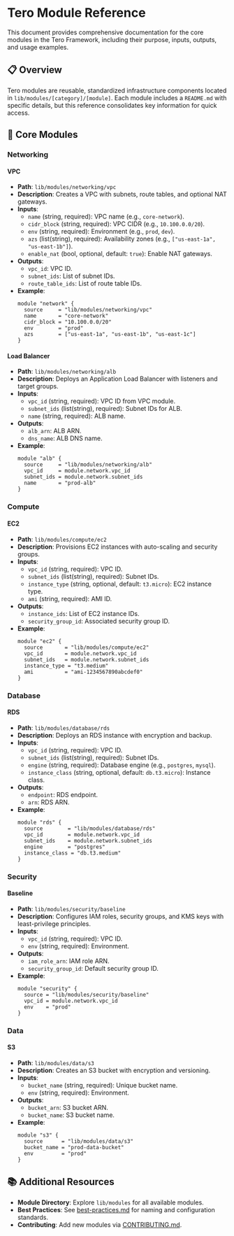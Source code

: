 # Tero Module Reference

This document provides comprehensive documentation for the core modules in the Tero Framework, including their purpose, inputs, outputs, and usage examples.

## 📋 Overview

Tero modules are reusable, standardized infrastructure components located in `lib/modules/[category]/[module]`. Each module includes a `README.md` with specific details, but this reference consolidates key information for quick access.

## 🧩 Core Modules

### Networking

#### VPC
- **Path**: `lib/modules/networking/vpc`
- **Description**: Creates a VPC with subnets, route tables, and optional NAT gateways.
- **Inputs**:
  - `name` (string, required): VPC name (e.g., `core-network`).
  - `cidr_block` (string, required): VPC CIDR (e.g., `10.100.0.0/20`).
  - `env` (string, required): Environment (e.g., `prod`, `dev`).
  - `azs` (list(string), required): Availability zones (e.g., `["us-east-1a", "us-east-1b"]`).
  - `enable_nat` (bool, optional, default: `true`): Enable NAT gateways.
- **Outputs**:
  - `vpc_id`: VPC ID.
  - `subnet_ids`: List of subnet IDs.
  - `route_table_ids`: List of route table IDs.
- **Example**:
  ```hcl
  module "network" {
    source     = "lib/modules/networking/vpc"
    name       = "core-network"
    cidr_block = "10.100.0.0/20"
    env        = "prod"
    azs        = ["us-east-1a", "us-east-1b", "us-east-1c"]
  }
  ```

#### Load Balancer
- **Path**: `lib/modules/networking/alb`
- **Description**: Deploys an Application Load Balancer with listeners and target groups.
- **Inputs**:
  - `vpc_id` (string, required): VPC ID from VPC module.
  - `subnet_ids` (list(string), required): Subnet IDs for ALB.
  - `name` (string, required): ALB name.
- **Outputs**:
  - `alb_arn`: ALB ARN.
  - `dns_name`: ALB DNS name.
- **Example**:
  ```hcl
  module "alb" {
    source     = "lib/modules/networking/alb"
    vpc_id     = module.network.vpc_id
    subnet_ids = module.network.subnet_ids
    name       = "prod-alb"
  }
  ```

### Compute

#### EC2
- **Path**: `lib/modules/compute/ec2`
- **Description**: Provisions EC2 instances with auto-scaling and security groups.
- **Inputs**:
  - `vpc_id` (string, required): VPC ID.
  - `subnet_ids` (list(string), required): Subnet IDs.
  - `instance_type` (string, optional, default: `t3.micro`): EC2 instance type.
  - `ami` (string, required): AMI ID.
- **Outputs**:
  - `instance_ids`: List of EC2 instance IDs.
  - `security_group_id`: Associated security group ID.
- **Example**:
  ```hcl
  module "ec2" {
    source       = "lib/modules/compute/ec2"
    vpc_id       = module.network.vpc_id
    subnet_ids   = module.network.subnet_ids
    instance_type = "t3.medium"
    ami          = "ami-1234567890abcdef0"
  }
  ```

### Database

#### RDS
- **Path**: `lib/modules/database/rds`
- **Description**: Deploys an RDS instance with encryption and backup.
- **Inputs**:
  - `vpc_id` (string, required): VPC ID.
  - `subnet_ids` (list(string), required): Subnet IDs.
  - `engine` (string, required): Database engine (e.g., `postgres`, `mysql`).
  - `instance_class` (string, optional, default: `db.t3.micro`): Instance class.
- **Outputs**:
  - `endpoint`: RDS endpoint.
  - `arn`: RDS ARN.
- **Example**:
  ```hcl
  module "rds" {
    source        = "lib/modules/database/rds"
    vpc_id        = module.network.vpc_id
    subnet_ids    = module.network.subnet_ids
    engine        = "postgres"
    instance_class = "db.t3.medium"
  }
  ```

### Security

#### Baseline
- **Path**: `lib/modules/security/baseline`
- **Description**: Configures IAM roles, security groups, and KMS keys with least-privilege principles.
- **Inputs**:
  - `vpc_id` (string, required): VPC ID.
  - `env` (string, required): Environment.
- **Outputs**:
  - `iam_role_arn`: IAM role ARN.
  - `security_group_id`: Default security group ID.
- **Example**:
  ```hcl
  module "security" {
    source = "lib/modules/security/baseline"
    vpc_id = module.network.vpc_id
    env    = "prod"
  }
  ```

### Data

#### S3
- **Path**: `lib/modules/data/s3`
- **Description**: Creates an S3 bucket with encryption and versioning.
- **Inputs**:
  - `bucket_name` (string, required): Unique bucket name.
  - `env` (string, required): Environment.
- **Outputs**:
  - `bucket_arn`: S3 bucket ARN.
  - `bucket_name`: S3 bucket name.
- **Example**:
  ```hcl
  module "s3" {
    source      = "lib/modules/data/s3"
    bucket_name = "prod-data-bucket"
    env         = "prod"
  }
  ```

## 📚 Additional Resources

- **Module Directory**: Explore `lib/modules` for all available modules.
- **Best Practices**: See [best-practices.md](best-practices.md) for naming and configuration standards.
- **Contributing**: Add new modules via [CONTRIBUTING.md](CONTRIBUTING.md).